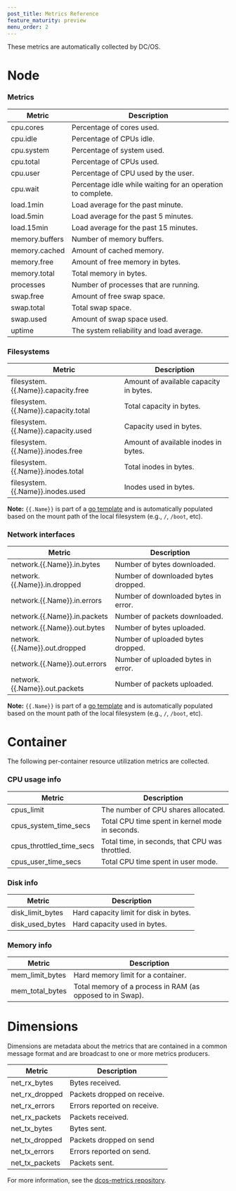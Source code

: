 ```yaml
---
post_title: Metrics Reference
feature_maturity: preview
menu_order: 2
---
```


These metrics are automatically collected by DC/OS.

#  Node

### Metrics
   
| Metric            | Description                  |
|-------------------|------------------------------|
| cpu.cores         |    Percentage of cores used.     |
| cpu.idle         |     Percentage of CPUs idle.         |
| cpu.system         |    Percentage of system used.   |
| cpu.total         |   Percentage of CPUs used.  |
| cpu.user         |   Percentage of CPU used by the user.   |
| cpu.wait         |   Percentage idle while waiting for an operation to complete.    |
| load.1min         |     Load average for the past minute.       |
| load.5min         |   Load average for the past 5 minutes.        |
| load.15min         |    Load average for the past 15 minutes.        |
| memory.buffers         |   Number of memory buffers.     |
| memory.cached         |   Amount of cached memory.   |
| memory.free         |    Amount of free memory in bytes.   |
| memory.total         |   Total memory in bytes.   |
| processes         |  Number of processes that are running.          |
| swap.free         |  Amount of free swap space.   |
| swap.total         |  Total swap space.    |
| swap.used         |    Amount of swap space used.    |
| uptime          |   The system reliability and load average.    |
   
### Filesystems
   
| Metric            | Description                  |
|-------------------|------------------------------|
| filesystem.{{.Name}}.capacity.free    | Amount of available capacity in bytes. |
| filesystem.{{.Name}}.capacity.total    | Total capacity in bytes. |
| filesystem.{{.Name}}.capacity.used    |  Capacity used in bytes. |
| filesystem.{{.Name}}.inodes.free    | Amount of available inodes in bytes. |
| filesystem.{{.Name}}.inodes.total    | Total inodes in bytes. |
| filesystem.{{.Name}}.inodes.used    | Inodes used in bytes.  |

**Note:** `{{.Name}}` is part of a [go template](https://golang.org/pkg/html/template/) and is automatically populated based on the mount path of the local filesystem (e.g., `/`, `/boot`, etc).
      
### Network interfaces
   
| Metric            | Description                  |
|-------------------|------------------------------|
| network.{{.Name}}.in.bytes    | Number of bytes downloaded. |
| network.{{.Name}}.in.dropped    | Number of downloaded bytes dropped. |
| network.{{.Name}}.in.errors    | Number of downloaded bytes in error. |
| network.{{.Name}}.in.packets    | Number of packets downloaded. |
| network.{{.Name}}.out.bytes    | Number of bytes uploaded. |
| network.{{.Name}}.out.dropped    | Number of uploaded bytes dropped. |
| network.{{.Name}}.out.errors    | Number of uploaded bytes in error.  |
| network.{{.Name}}.out.packets    | Number of packets uploaded. |

**Note:** `{{.Name}}` is part of a [go template](https://golang.org/pkg/html/template/) and is automatically populated based on the mount path of the local filesystem (e.g., `/`, `/boot`, etc).
   
# Container

The following per-container resource utilization metrics are collected.

### CPU usage info
   <!-- https://github.com/apache/mesos/blob/1.0.1/include/mesos/v1/mesos.proto -->
   
| Metric            | Description                  |
|-------------------|------------------------------|
| cpus_limit    | The number of CPU shares allocated. |
| cpus_system_time_secs    | Total CPU time spent in kernel mode in seconds. |
| cpus_throttled_time_secs    | Total time, in seconds, that CPU was throttled. |
| cpus_user_time_secs    | Total CPU time spent in user mode. |

### Disk info
   
| Metric            | Description                  |
|-------------------|------------------------------|
| disk_limit_bytes    | Hard capacity limit for disk in bytes. |
| disk_used_bytes    | Hard capacity used in bytes.  |
   
### Memory info
   <!-- https://github.com/apache/mesos/blob/1.0.1/include/mesos/v1/mesos.proto -->
   
| Metric            | Description                  |
|-------------------|------------------------------|
| mem_limit_bytes    | Hard memory limit for a container. |
| mem_total_bytes    | Total memory of a process in RAM (as opposed to in Swap). |   
   
# Dimensions
   <!-- http://mesos.apache.org/documentation/latest/port-mapping-isolator -->
Dimensions are metadata about the metrics that are contained in a common message format and are broadcast to one or more metrics producers.
   
| Metric            | Description                  |
|-------------------|------------------------------|
| net_rx_bytes    | Bytes received. |
| net_rx_dropped    | Packets dropped on receive.  |
| net_rx_errors    | Errors reported on receive. |
| net_rx_packets    |  Packets received.  |
| net_tx_bytes    |  Bytes sent. |
| net_tx_dropped    | Packets dropped on send  |
| net_tx_errors    | Errors reported on send. |
| net_tx_packets    | Packets sent. |


For more information, see the [dcos-metrics repository](https://github.com/dcos/dcos-metrics).
